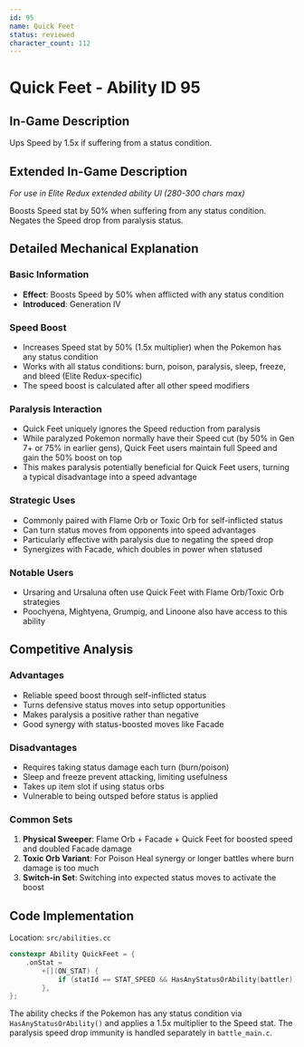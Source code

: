 ```yaml
---
id: 95
name: Quick Feet
status: reviewed
character_count: 112
---
```


# Quick Feet - Ability ID 95

## In-Game Description
Ups Speed by 1.5x if suffering from a status condition.

## Extended In-Game Description
*For use in Elite Redux extended ability UI (280-300 chars max)*

Boosts Speed stat by 50% when suffering from any status condition. Negates the Speed drop from paralysis status.

## Detailed Mechanical Explanation

### Basic Information
- **Effect**: Boosts Speed by 50% when afflicted with any status condition
- **Introduced**: Generation IV

### Speed Boost
- Increases Speed stat by 50% (1.5x multiplier) when the Pokemon has any status condition
- Works with all status conditions: burn, poison, paralysis, sleep, freeze, and bleed (Elite Redux-specific)
- The speed boost is calculated after all other speed modifiers

### Paralysis Interaction
- Quick Feet uniquely ignores the Speed reduction from paralysis
- While paralyzed Pokemon normally have their Speed cut (by 50% in Gen 7+ or 75% in earlier gens), Quick Feet users maintain full Speed and gain the 50% boost on top
- This makes paralysis potentially beneficial for Quick Feet users, turning a typical disadvantage into a speed advantage

### Strategic Uses
- Commonly paired with Flame Orb or Toxic Orb for self-inflicted status
- Can turn status moves from opponents into speed advantages
- Particularly effective with paralysis due to negating the speed drop
- Synergizes with Facade, which doubles in power when statused

### Notable Users
- Ursaring and Ursaluna often use Quick Feet with Flame Orb/Toxic Orb strategies
- Poochyena, Mightyena, Grumpig, and Linoone also have access to this ability


## Competitive Analysis

### Advantages
- Reliable speed boost through self-inflicted status
- Turns defensive status moves into setup opportunities
- Makes paralysis a positive rather than negative
- Good synergy with status-boosted moves like Facade

### Disadvantages
- Requires taking status damage each turn (burn/poison)
- Sleep and freeze prevent attacking, limiting usefulness
- Takes up item slot if using status orbs
- Vulnerable to being outsped before status is applied

### Common Sets
1. **Physical Sweeper**: Flame Orb + Facade + Quick Feet for boosted speed and doubled Facade damage
2. **Toxic Orb Variant**: For Poison Heal synergy or longer battles where burn damage is too much
3. **Switch-in Set**: Switching into expected status moves to activate the boost

## Code Implementation
Location: `src/abilities.cc`
```c
constexpr Ability QuickFeet = {
    .onStat =
        +[](ON_STAT) {
            if (statId == STAT_SPEED && HasAnyStatusOrAbility(battler)) *stat *= 1.5;
        },
};
```

The ability checks if the Pokemon has any status condition via `HasAnyStatusOrAbility()` and applies a 1.5x multiplier to the Speed stat. The paralysis speed drop immunity is handled separately in `battle_main.c`.